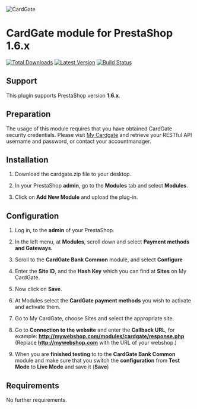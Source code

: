 ![CardGate](https://cdn.curopayments.net/thumb/200/logos/cardgate.png)

# CardGate module for PrestaShop 1.6.x

[![Total Downloads](https://img.shields.io/packagist/dt/cardgate/prestashop16.svg)](https://packagist.org/packages/cardgate/prestashop16)
[![Latest Version](https://img.shields.io/packagist/v/cardgate/prestashop16.svg)](https://github.com/cardgate/prestashop16/releases)
[![Build Status](https://travis-ci.org/cardgate/prestashop16.svg?branch=master)](https://travis-ci.org/cardgate/prestashop16)

## Support

This plugin supports PrestaShop version **1.6.x**.

## Preparation

The usage of this module requires that you have obtained CardGate security credentials.
Please visit [My Cardgate](https://my.cardgate.com/) and retrieve your RESTful API username and password, or contact your accountmanager.

## Installation

1. Download the cardgate.zip file to your desktop.

2. In your PrestaShop **admin**, go to the **Modules** tab and select **Modules**.

4. Click on **Add New Module** and upload the plug-in.

## Configuration

1. Log in, to the **admin** of your PrestaShop.

2. In the left menu, at **Modules**, scroll down and select **Payment methods and Gateways.**

3. Scroll to the **CardGate Bank Common** module, and select **Configure**

4. Enter the **Site ID**, and the **Hash Key** which you can find at **Sites** on My CardGate.

6. Now click on **Save**.

7. At Modules select the **CardGate payment methods** you wish to activate and activate them.

8. Go to My CardGate, choose Sites and select the appropriate site.

9. Go to **Connection to the website** and enter the **Callback URL**, for example:
   **http://mywebshop.com/modules/cardgate/response.php**
   (Replace **http://mywebshop.com** with the URL of your webshop.)

10. When you are **finished testing** to to the **CardGate Bank Common** module and make 
   sure that you switch the **configuration** from **Test Mode** to **Live Mode** and save it (**Save**)

## Requirements

No further requirements.